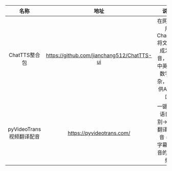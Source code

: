 |           名称           |                    地址                    |                             说明                             |
| :----------------------: | :----------------------------------------: | :----------------------------------------------------------: |
|      ChatTTS整合包       | https://github.com/jianchang512/ChatTTS-ui | 在网页使用 ChatTTS 将文字合成为语音，支持中英文、数字混杂，并提供API接口 |
| pyVideoTrans视频翻译配音 |         https://pyvideotrans.com/          |   一键实现语音识别->字幕翻译->配音 = 带字幕和配音的新视频    |

